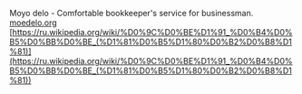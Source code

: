 Moyo delo - Comfortable bookkeeper's service for  businessman.
[moedelo.org](moedelo.org)
[https://ru.wikipedia.org/wiki/%D0%9C%D0%BE%D1%91_%D0%B4%D0%B5%D0%BB%D0%BE_(%D1%81%D0%B5%D1%80%D0%B2%D0%B8%D1%81)](https://ru.wikipedia.org/wiki/%D0%9C%D0%BE%D1%91_%D0%B4%D0%B5%D0%BB%D0%BE_(%D1%81%D0%B5%D1%80%D0%B2%D0%B8%D1%81))